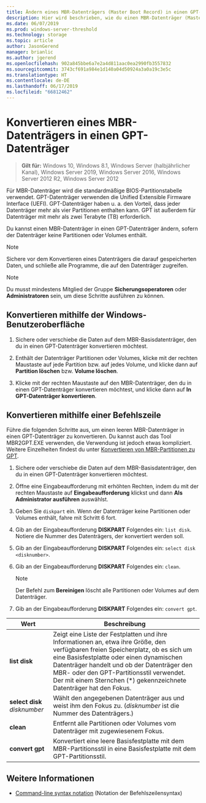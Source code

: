 ```yaml
---
title: Ändern eines MBR-Datenträgers (Master Boot Record) in einen GPT-Datenträger (GUID Partition Table, GUID-Partitionstabelle)
description: Hier wird beschrieben, wie du einen MBR-Datenträger (Master Boot Record) in einen GPT-Datenträger (GUID Partition Table, GUID-Partitionstabelle) änderst.
ms.date: 06/07/2019
ms.prod: windows-server-threshold
ms.technology: storage
ms.topic: article
author: JasonGerend
manager: brianlic
ms.author: jgerend
ms.openlocfilehash: 902a845bbe6a7e2a4d811aac0ea2990fb3557832
ms.sourcegitcommit: 3743cf691a984e1d140a04d50924a3a0a19c3e5c
ms.translationtype: HT
ms.contentlocale: de-DE
ms.lasthandoff: 06/17/2019
ms.locfileid: "66812462"
---
```

# <a name="convert-an-mbr-disk-into-a-gpt-disk"></a>Konvertieren eines MBR-Datenträgers in einen GPT-Datenträger

> **Gilt für:** Windows 10, Windows 8.1, Windows Server (halbjährlicher Kanal), Windows Server 2019, Windows Server 2016, Windows Server 2012 R2, Windows Server 2012

Für MBR-Datenträger wird die standardmäßige BIOS-Partitionstabelle verwendet. GPT-Datenträger verwenden die Unified Extensible Firmware Interface (UEFI). GPT-Datenträger haben u. a. den Vorteil, dass jeder Datenträger mehr als vier Partitionen enthalten kann. GPT ist außerdem für Datenträger mit mehr als zwei Terabyte (TB) erforderlich.

Du kannst einen MBR-Datenträger in einen GPT-Datenträger ändern, sofern der Datenträger keine Partitionen oder Volumes enthält.

> [!NOTE]
> Sichere vor dem Konvertieren eines Datenträgers die darauf gespeicherten Daten, und schließe alle Programme, die auf den Datenträger zugreifen.

> [!NOTE]
> Du musst mindestens Mitglied der Gruppe **Sicherungsoperatoren** oder **Administratoren** sein, um diese Schritte ausführen zu können.

## <a name="converting-using-the-windows-interface"></a>Konvertieren mithilfe der Windows-Benutzeroberfläche

1.  Sichere oder verschiebe die Daten auf dem MBR-Basisdatenträger, den du in einen GPT-Datenträger konvertieren möchtest.

2.  Enthält der Datenträger Partitionen oder Volumes, klicke mit der rechten Maustaste auf jede Partition bzw. auf jedes Volume, und klicke dann auf **Partition löschen** bzw. **Volume löschen**.

3.  Klicke mit der rechten Maustaste auf den MBR-Datenträger, den du in einen GPT-Datenträger konvertieren möchtest, und klicke dann auf **In GPT-Datenträger konvertieren**.

## <a name="converting-using-a-command-line"></a>Konvertieren mithilfe einer Befehlszeile

Führe die folgenden Schritte aus, um einen leeren MBR-Datenträger in einen GPT-Datenträger zu konvertieren. Du kannst auch das Tool MBR2GPT.EXE verwenden, die Verwendung ist jedoch etwas kompliziert. Weitere Einzelheiten findest du unter [Konvertieren von MBR-Partitionen zu GPT](https://docs.microsoft.com/windows/deployment/mbr-to-gpt).

1.  Sichere oder verschiebe die Daten auf dem MBR-Basisdatenträger, den du in einen GPT-Datenträger konvertieren möchtest.

2.  Öffne eine Eingabeaufforderung mit erhöhten Rechten, indem du mit der rechten Maustaste auf **Eingabeaufforderung** klickst und dann **Als Administrator ausführen** auswählst.

3. Geben Sie `diskpart` ein. Wenn der Datenträger keine Partitionen oder Volumes enthält, fahre mit Schritt 6 fort.

4.  Gib an der Eingabeaufforderung **DISKPART** Folgendes ein: `list disk`. Notiere die Nummer des Datenträgers, der konvertiert werden soll.

5.  Gib an der Eingabeaufforderung **DISKPART** Folgendes ein: `select disk <disknumber>`.

6.  Gib an der Eingabeaufforderung **DISKPART** Folgendes ein: `clean`.

    > [!NOTE]
    > Der Befehl zum **Bereinigen** löscht alle Partitionen oder Volumes auf dem Datenträger.

7.  Gib an der Eingabeaufforderung **DISKPART** Folgendes ein: `convert gpt`.

| Wert  | Beschreibung  |
| ----- | ---- |
| **list disk** | Zeigt eine Liste der Festplatten und ihre Informationen an, etwa ihre Größe, den verfügbaren freien Speicherplatz, ob es sich um eine Basisfestplatte oder einen dynamischen Datenträger handelt und ob der Datenträger den MBR- oder den GPT-Partitionsstil verwendet. Der mit einem Sternchen (*) gekennzeichnete Datenträger hat den Fokus. |
| **select disk** *disknumber* | Wählt den angegebenen Datenträger aus und weist ihm den Fokus zu. (*disknumber* ist die Nummer des Datenträgers.) |
| **clean** | Entfernt alle Partitionen oder Volumes vom Datenträger mit zugewiesenem Fokus.  |
| **convert gpt**| Konvertiert eine leere Basisfestplatte mit dem MBR-Partitionsstil in eine Basisfestplatte mit dem GPT-Partitionsstil. |

## <a name="see-also"></a>Weitere Informationen

-   [Command-line syntax notation](https://technet.microsoft.com/library/cc742449(v=ws.11).aspx) (Notation der Befehlszeilensyntax)